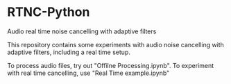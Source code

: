 # RTNC-Python
Audio real time noise cancelling with adaptive filters

This repository contains some experiments with audio noise cancelling with adaptive filters, including a real time setup.

To process audio files, try out "Offilne Processing.ipynb". 
To experiment with real time cancelling, use "Real Time example.ipynb"
